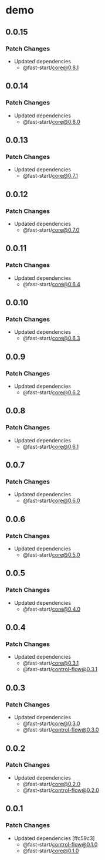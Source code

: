 # demo

## 0.0.15

### Patch Changes

-   Updated dependencies
    -   @fast-start/core@0.8.1

## 0.0.14

### Patch Changes

-   Updated dependencies
    -   @fast-start/core@0.8.0

## 0.0.13

### Patch Changes

-   Updated dependencies
    -   @fast-start/core@0.7.1

## 0.0.12

### Patch Changes

-   Updated dependencies
    -   @fast-start/core@0.7.0

## 0.0.11

### Patch Changes

-   Updated dependencies
    -   @fast-start/core@0.6.4

## 0.0.10

### Patch Changes

-   Updated dependencies
    -   @fast-start/core@0.6.3

## 0.0.9

### Patch Changes

-   Updated dependencies
    -   @fast-start/core@0.6.2

## 0.0.8

### Patch Changes

-   Updated dependencies
    -   @fast-start/core@0.6.1

## 0.0.7

### Patch Changes

-   Updated dependencies
    -   @fast-start/core@0.6.0

## 0.0.6

### Patch Changes

-   Updated dependencies
    -   @fast-start/core@0.5.0

## 0.0.5

### Patch Changes

-   Updated dependencies
    -   @fast-start/core@0.4.0

## 0.0.4

### Patch Changes

-   Updated dependencies
    -   @fast-start/core@0.3.1
    -   @fast-start/control-flow@0.3.1

## 0.0.3

### Patch Changes

-   Updated dependencies
    -   @fast-start/core@0.3.0
    -   @fast-start/control-flow@0.3.0

## 0.0.2

### Patch Changes

-   Updated dependencies
    -   @fast-start/core@0.2.0
    -   @fast-start/control-flow@0.2.0

## 0.0.1

### Patch Changes

-   Updated dependencies [ffc59c3]
    -   @fast-start/control-flow@0.1.0
    -   @fast-start/core@0.1.0
